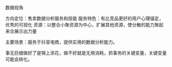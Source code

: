 数据视角

方向定位：售卖数据分析服务和技能
服务特色：有比竞品更好的用户心理锚定，优秀的可视化
资源：以整合小聚资源为中心，扩展其他资源，使分散的能力聚起来合展示出力量

主要场景：服务于抖音电商，提供实用的数据分析能力。

事无巨细做好了是锦上添花，做不好就是无用消耗，抓事务的关键变量，关键变量可能会转化。

